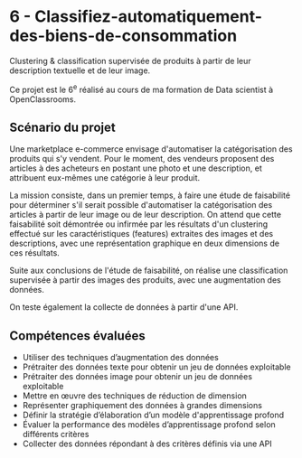 # 6 - Classifiez-automatiquement-des-biens-de-consommation
Clustering & classification supervisée de produits à partir de leur description textuelle et de leur image.

Ce projet est le 6<sup>e</sup> réalisé au cours de ma formation de Data scientist à OpenClassrooms.


## Scénario du projet

Une marketplace e-commerce envisage d'automatiser la catégorisation des produits qui s'y vendent. Pour le moment, des vendeurs proposent des articles à des acheteurs en postant une photo et une description, et attribuent eux-mêmes une catégorie à leur produit. 

La mission consiste, dans un premier temps, à faire une étude de faisabilité pour déterminer s'il serait possible d'automatiser la catégorisation des articles à partir de leur image ou de leur description.
On attend que cette faisabilité soit démontrée ou infirmée par les résultats d'un clustering effectué sur les caractéristiques (features) extraites des images et des descriptions, avec une représentation graphique en deux dimensions de ces résultats.

Suite aux conclusions de l'étude de faisabilité, on réalise une classification supervisée à partir des images des produits, avec une augmentation des données.

On teste également la collecte de données à partir d'une API.


## Compétences évaluées

- Utiliser des techniques d’augmentation des données
- Prétraiter des données texte pour obtenir un jeu de données exploitable
- Prétraiter des données image pour obtenir un jeu de données exploitable
- Mettre en œuvre des techniques de réduction de dimension
- Représenter graphiquement des données à grandes dimensions
- Définir la stratégie d’élaboration d’un modèle d'apprentissage profond
- Évaluer la performance des modèles d’apprentissage profond selon différents critères
- Collecter des données répondant à des critères définis via une API

